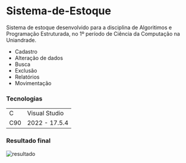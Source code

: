 <h1>Sistema-de-Estoque</h1>

Sistema de estoque desenvolvido para a disciplina de Algoritimos e Programação Estruturada, no 1º período de Ciência da Computação na Uniandrade.
- Cadastro
- Alteração de dados
- Busca
- Exclusão
- Relatórios
- Movimentação

<h3>Tecnologias</h3>
<table>
  <tr>
    <td>C</td>
    <td>Visual Studio</td>
  </tr>
  <tr>
    <td>C90</td>
    <td>2022 - 17.5.4</td>
  </tr>
</table>

<h3>Resultado final</h3>

![resultado](https://github.com/ThiagoIanuch/Sistema-de-Estoque/assets/63036139/259d65d3-a6fd-467e-beab-1395dcabacbd)
